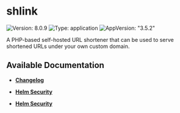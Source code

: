 # shlink

![Version: 8.0.9](https://img.shields.io/badge/Version-8.0.9-informational?style=flat-square) ![Type: application](https://img.shields.io/badge/Type-application-informational?style=flat-square) ![AppVersion: "3.5.2"](https://img.shields.io/badge/AppVersion-"3.5.2"-informational?style=flat-square)

A PHP-based self-hosted URL shortener that can be used to serve shortened URLs under your own custom domain.

## Available Documentation

- [**Changelog**](CHANGELOG)

- [**Helm Security**](container-security)

- [**Helm Security**](helm-security)


